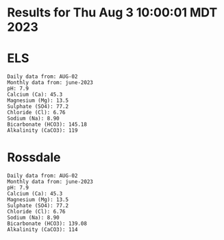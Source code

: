 # Results for Thu Aug  3 10:00:01 MDT 2023
# ELS
```
Daily data from: AUG-02
Monthly data from: june-2023
pH: 7.9
Calcium (Ca): 45.3
Magnesium (Mg): 13.5
Sulphate (SO4): 77.2
Chloride (Cl): 6.76
Sodium (Na): 8.90
Bicarbonate (HCO3): 145.18
Alkalinity (CaCO3): 119
```
# Rossdale
```
Daily data from: AUG-02
Monthly data from: june-2023
pH: 7.9
Calcium (Ca): 45.3
Magnesium (Mg): 13.5
Sulphate (SO4): 77.2
Chloride (Cl): 6.76
Sodium (Na): 8.90
Bicarbonate (HCO3): 139.08
Alkalinity (CaCO3): 114
```
